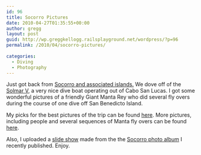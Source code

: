 ```yaml
---
id: 96
title: Socorro Pictures
date: 2010-04-27T01:35:55+00:00
author: gregg
layout: post
guid: http://wp.greggkellogg.railsplayground.net/wordpress/?p=96
permalink: /2010/04/socorro-pictures/
    
categories:
  - Diving
  - Photography
---
```

Just got back from [Socorro and associated islands.](http://www.divephotoguide.com/images/news/uploaded/article_4687/524005322.jpg) We dove off of the [Solmar V](http://www.solmarv.com/), a very nice dive boat operating out of Cabo San Lucas. I got some wonderful pictures of a friendly Giant Manta Rey who did several fly overs during the course of one dive off San Benedicto Island.

My picks for the best pictures of the trip can be found [here](/galleries/Socorro%20Picks/index.html). More pictures, including people and several sequences of Manta fly overs can be found [here](/galleries/Socorro%202010-04/index.html).

Also, I uploaded a [slide show](/galleries/Socorro.mov) made from the the [Socorro photo album](/galleries/Socorro%202010-04/index.html) I recently published. Enjoy.